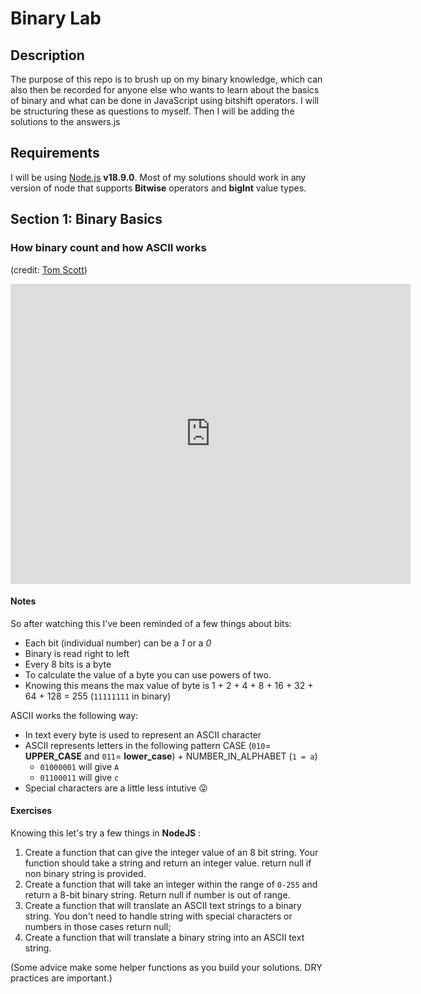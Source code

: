 # Binary Lab

## Description 

The purpose of this repo is to brush up on my binary knowledge, which can also then be recorded for anyone else who wants to learn about the basics of binary and what can be done in JavaScript using bitshift operators. I will be structuring these as questions to myself. Then I will be adding the solutions to the answers.js

## Requirements

I will be using [Node.js](https://nodejs.org/en/) **v18.9.0**.
 Most of my solutions should work in any version of node that supports **Bitwise** operators and **bigInt** value types.

##  Section 1: Binary Basics

### How binary count and how ASCII works

(credit: [Tom Scott](https://www.youtube.com/c/TomScottGo))

<iframe
    width="640"
    height="480"
    src="https://www.youtube.com/embed/wCQSIub_g7M"
    frameborder="0"
    allow="autoplay; encrypted-media"
    allowfullscreen
> </iframe>

#### Notes

So after watching this I've been reminded of a few things about bits:
- Each bit (individual number) can be a *1* or a *0* 
- Binary is read right to left
- Every 8 bits is a byte
- To calculate the value of a byte you can use powers of two.
- Knowing this means the max value of byte is 1 + 2 + 4 + 8 + 16 + 32 + 64 + 128 = 255 (`11111111` in binary)

ASCII works the following way:
- In text every byte is used to represent an ASCII character
- ASCII represents letters in the following pattern CASE (`010`= **UPPER_CASE** and `011`= **lower_case**) + NUMBER_IN_ALPHABET (`1 = a`)
  - `01000001` will give `A`
  - `01100011` will give `c`
- Special characters are a little less intutive 😛

#### Exercises

Knowing this let's try a few things in **NodeJS** : 

1. Create a function that can give the integer value of an 8 bit string. Your function should take a string and return an integer value. return null if non binary string is provided.
2. Create a function that will take an integer within the range of `0-255` and return a 8-bit binary string. Return null if number is out of range.
3. Create a function that will translate an ASCII text strings to a binary string. You don't need to handle string with special characters or numbers in those cases return null;
4. Create a function that will translate a binary string into an ASCII text string.

(Some advice make some helper functions as you build your solutions. DRY practices are important.)
